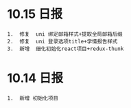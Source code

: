 # 10.15 日报

```
1.  修复  uni 绑定邮箱样式+提取全局邮箱后缀
2.  修复  uni 登录选项title+学情报告样式
3.  新增  细化初始化react项目+redux-thunk
```


# 10.14 日报

```
1.  新增 初始化项目
```